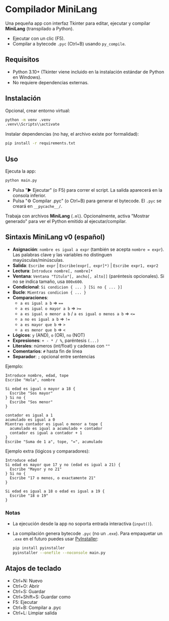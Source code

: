# Compilador MiniLang

Una pequeña app con interfaz Tkinter para editar, ejecutar y compilar **MiniLang** (transpilado a Python).

- Ejecutar con un clic (F5).
- Compilar a bytecode `.pyc` (Ctrl+B) usando `py_compile`.

## Requisitos

- Python 3.10+ (Tkinter viene incluido en la instalación estándar de Python en Windows).
- No requiere dependencias externas.

## Instalación

Opcional, crear entorno virtual:

```bash
python -m venv .venv
.venv\\Scripts\\activate
```

Instalar dependencias (no hay, el archivo existe por formalidad):

```bash
pip install -r requirements.txt
```

## Uso

Ejecuta la app:

```bash
python main.py
```

- Pulsa "▶ Ejecutar" (o F5) para correr el script. La salida aparecerá en la consola inferior.
- Pulsa "⚙ Compilar .pyc" (o Ctrl+B) para generar el bytecode. El `.pyc` se creará en `__pycache__/`.
 
Trabaja con archivos **MiniLang** (`.ml`). Opcionalmente, activa "Mostrar generado" para ver el Python emitido al ejecutar/compilar.

## Sintaxis MiniLang v0 (español)

- **Asignación**: `nombre es igual a expr` (también se acepta `nombre = expr`). Las palabras clave y las variables no distinguen mayúsculas/minúsculas.
- **Salida**: `Escribe expr` | `Escribe(expr[, expr]*)` | `Escribe expr1, expr2`
- **Lectura**: `Introduce nombre[, nombre]*`
- **Ventana**: `Ventana "Título"[, ancho[, alto]]` (paréntesis opcionales). Si no se indica tamaño, usa `800x600`.
- **Condicional**: `Si condicion { ... } [Si no { ... }]`
- **Bucle**: `Mientras condicion { ... }`
- **Comparaciones**:
  - `a es igual a b` ⇒ `==`
  - `a es igual o mayor a b` ⇒ `>=`
  - `a es igual o menor a b` / `a es igual o menos a b` ⇒ `<=`
  - `a no es igual a b` ⇒ `!=`
  - `a es mayor que b` ⇒ `>`
  - `a es menor que b` ⇒ `<`
- **Lógicos**: `y` (AND), `o` (OR), `no` (NOT)
- **Expresiones**: `+ - * / %`, paréntesis `(...)`
- **Literales**: números (int/float) y cadenas con `""`
- **Comentarios**: `#` hasta fin de línea
- **Separador**: `;` opcional entre sentencias

Ejemplo:

```text
Introduce nombre, edad, tope
Escribe "Hola", nombre

Si edad es igual o mayor a 18 {
  Escribe "Sos mayor"
} Si no {
  Escribe "Sos menor"
}

contador es igual a 1
acumulado es igual a 0
Mientras contador es igual o menor a tope {
  acumulado es igual a acumulado + contador
  contador es igual a contador + 1
}
Escribe "Suma de 1 a", tope, "=", acumulado
```

Ejemplo extra (lógicos y comparadores):

```text
Introduce edad
Si edad es mayor que 17 y no (edad es igual a 21) {
  Escribe "Mayor y no 21"
} Si no {
  Escribe "17 o menos, o exactamente 21"
}

Si edad es igual a 18 o edad es igual a 19 {
  Escribe "18 o 19"
}
```

### Notas

- La ejecución desde la app no soporta entrada interactiva (`input()`).
- La compilación genera bytecode `.pyc` (no un `.exe`). Para empaquetar un `.exe` en el futuro puedes usar [PyInstaller](https://pyinstaller.org/):
  
  ```bash
  pip install pyinstaller
  pyinstaller --onefile --noconsole main.py
  ```

## Atajos de teclado

- Ctrl+N: Nuevo
- Ctrl+O: Abrir
- Ctrl+S: Guardar
- Ctrl+Shift+S: Guardar como
- F5: Ejecutar
- Ctrl+B: Compilar a .pyc
- Ctrl+L: Limpiar salida
